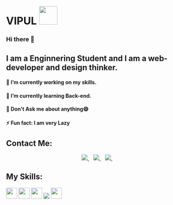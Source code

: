 # VIPUL <img src="https://github.com/TheDudeThatCode/TheDudeThatCode/blob/master/Assets/Developer.gif" width="50px">

### Hi there 👋
## I am a Enginnering Student and I am a web-developer and design thinker.
#### 🔭 I’m currently working on my skills.
#### 🌱 I’m currently learning Back-end.
#### 💬 Don't Ask me about anything😄
#### ⚡ Fun fact: I am very Lazy 

## Contact Me:
<p align='center'>
  <a href="mailto:vipulgup.2204@gmail.com">
    <img src="https://img.shields.io/badge/gmail-D14836?&style=for-the-badge&logo=gmail&logoColor=white" />
  </a>&nbsp;&nbsp;
  <a href="https://www.linkedin.com/in/vipul-gup-2204/">
    <img src="https://img.shields.io/badge/linkedin-%230077B5.svg?&style=for-the-badge&logo=linkedin&logoColor=white" />
  </a>&nbsp;&nbsp;
  <a href="https://www.instagram.com/its_vipul.gupta/">
    <img src="https://img.shields.io/badge/instagram-%23E4405F.svg?&style=for-the-badge&logo=instagram&logoColor=white" />        
  </a>&nbsp;&nbsp;
</p>

## My Skills:
<img height="30" src="https://img.shields.io/badge/java-%23ED8B00.svg?&style=for-the-badge&logo=java&logoColor=white"/> <img height="30" src="https://img.shields.io/badge/html5%20-%23E34F26.svg?&style=for-the-badge&logo=html5&logoColor=white"/>  <img height="30" src="https://img.shields.io/badge/css3%20-%231572B6.svg?&style=for-the-badge&logo=css3&logoColor=white"/> <img src="https://img.shields.io/badge/javascript%20-%23323330.svg?&style=for-the-badge&logo=javascript&logoColor=%23F7DF1E"> <img height="30" src="https://img.shields.io/badge/MySQL-00000F?style=for-the-badge&logo=mysql&logoColor=white"/>

<!--
**vipulgupta22/vipulgupta22** is a ✨ _special_ ✨ repository because its `README.md` (this file) appears on your GitHub profile.

![Profile views](https://gpvc.arturio.dev/vipulgupta22)  
Thank You for Visiting! 😉
